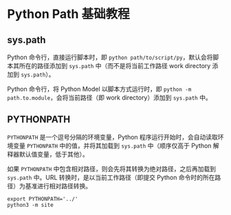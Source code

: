 # Python Path 基础教程

## sys.path

Python 命令行，直接运行脚本时，即 `python path/to/script/py`，默认会将脚本其所在的路径添加到 ` sys.path ` 中（而不是将当前工作路径 work directory 添加到 ` sys.path `）。

Python 命令行，将 Python Model 以脚本方式运行时，即 `python -m path.to.module`，会将当前路径（即 work directory）添加到 `sys.path` 中。

## PYTHONPATH

`PYTHONPATH` 是一个逗号分隔的环境变量，Python 程序运行开始时，会自动读取环境变量 `PYTHONPATH` 中的值，并将其加载到 `sys.path` 中（顺序仅高于 Python 解释器默认值变量，低于其他）。

如果 `PYTHONPATH` 中包含相对路径，则会先将其转换为绝对路径，之后再加载到 `sys.path` 中。URL 转换时，是以当前工作路径（即提交 Python 命令时的所在路径）为基准进行相对路径转换。

```
export PYTHONPATH='../'
python3 -m site
```